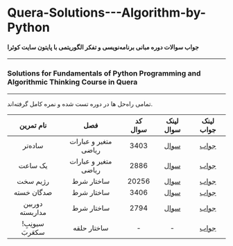 # Quera-Solutions---Algorithm-by-Python
#### جواب سوالات دوره مبانی برنامه‌نویسی و تفکر الگوریتمی با پایتون سایت کوئرا
-----
### Solutions for Fundamentals of Python Programming and Algorithmic Thinking Course in Quera
-----


تمامی راه‌حل ها در دوره تست شده و نمره کامل گرفته‌اند.

|  نام تمرین  |            فصل        | کد سوال |                   لینک سوال                |  لینک جواب |
| :-------------: |:--------:|:-------------:| :-----:| :-----: |
|   ساده‌تر   | متغیر و عبارات ریاضی |   3403  | [سوال](https://quera.org/problemset/3403/)  |  [جواب](https://gist.github.com/kianiam/b2ce7ed12f0e9be0f84fee2dab9f598f)  |
|   یک ساعت   | متغیر و عبارات ریاضی |   2886  | [سوال](https://quera.org/problemset/2886/)  |  [جواب](https://gist.github.com/kianiam/f029c5ba6b614f74eadb877b9c82612e)  |
|   رژیم سخت  |      ساختار شرط      |  20256  | [سوال](https://quera.org/problemset/20256/)  |  [جواب](https://gist.github.com/kianiam/024b1d4c19f56a3e9285451c0b6a1dc0)  |
| صدگان خسته  |      ساختار شرط      |  3406   | [سوال](https://quera.org/problemset/3406/)  |  [جواب](https://gist.github.com/kianiam/87ef7dfd1545df215f6d7aa666c24602)  |
| دوربین مداربسته  |      ساختار شرط      |  2794   | [سوال](https://quera.org/problemset/2794/)  |  [جواب](https://gist.github.com/kianiam/55e4e0d6078a4ee6475f0cca722d77f6)  |
| !سیونِبِ سکعَربَ  |      ساختار حلقه      |  -   |                     -                        |  [جواب](https://gist.github.com/kianiam/31a552e31e996722747114f24882fd27)  |




